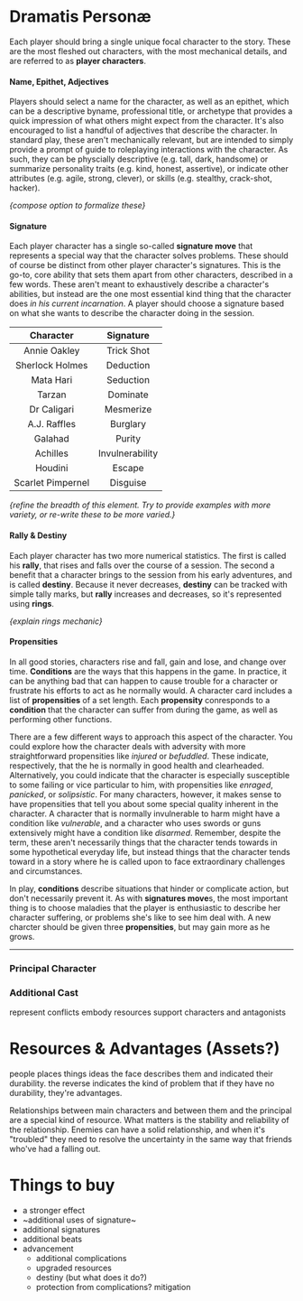 # Dramatis Personæ
Each player should bring a single unique focal character to the story.  These are the most fleshed out characters, with the most mechanical details, and are referred to as **player characters**.

#### Name, Epithet, Adjectives
Players should select a name for the character, as well as an epithet, which can be a descriptive byname, professional title, or archetype that provides a quick impression of what others might expect from the character.
It's also encouraged to list a handful of adjectives that describe the character.  In standard play, these aren't mechanically relevant, but are intended to simply provide a prompt of guide to roleplaying interactions with the character.  As such, they can be physcially descriptive (e.g. tall, dark, handsome) or summarize personality traits (e.g. kind, honest, assertive), or indicate other attributes (e.g. agile, strong, clever), or skills (e.g. stealthy, crack-shot, hacker).

*{compose option to formalize these}*

#### Signature
Each player character has a single so-called **signature move** that represents a special way that the character solves problems.  These should of course be distinct from other player character's signatures.  This is the go-to, core ability that sets them apart from other characters, described in a few words.  These aren't meant to exhaustively describe a character's abilities, but instead are the one most essential kind thing that the character does *in his current incarnation*.  A player should choose a signature based on what she wants to describe the character doing in the session.

| Character | Signature |
|:---:|:---:|
| Annie Oakley | Trick Shot |
| Sherlock Holmes | Deduction |
| Mata Hari | Seduction |
| Tarzan | Dominate |
| Dr Caligari | Mesmerize |
| A.J. Raffles | Burglary |
| Galahad | Purity |
| Achilles | Invulnerability |
| Houdini | Escape |
| Scarlet Pimpernel | Disguise |

*{refine the breadth of this element.  Try to provide examples with more variety, or re-write these to be more varied.}*

#### Rally & Destiny
Each player character has two more numerical statistics.  The first is called his **rally**, that rises and falls over the course of a session.  The second a benefit that a character brings to the session from his early adventures, and is called **destiny**.  Because it never decreases, **destiny** can be tracked with simple tally marks, but **rally** increases and decreases, so it's represented using **rings**.

*{explain rings mechanic}*

#### Propensities
In all good stories, characters rise and fall, gain and lose, and change over time.  **Conditions** are the ways that this happens in the game.  In practice, it can be anything bad that can happen to cause trouble for a character or frustrate his efforts to act as he normally would. A character card includes a list of **propensities** of a set length.  Each **propensity** conresponds to a  **condition** that the character can suffer from during the game, as well as performing other functions.

There are a few different ways to approach this aspect of the character. You could explore how the character deals with adversity with more straightforward propensities like _injured_ or _befuddled_.  These  indicate, respectively, that the he is normally in good health and clearheaded. Alternatively, you could indicate that the character is especially susceptible to some failing or vice particular to him, with  propensities like _enraged_, _panicked_, or _solipsistic_.  For many characters, however, it makes sense to have propensities that tell you about some special quality inherent in the character.  A character that is normally invulnerable to harm might have a condition like _vulnerable_, and a character who uses swords or guns extensively might have a condition like _disarmed_.  Remember, despite the term, these aren't necessarily things that the character  tends towards in some hypothetical everyday life, but instead things that the character tends toward in a story where he is called upon to face extraordinary challenges and circumstances.

In play, **conditions** describe situations that hinder or complicate action, but don't necessarily prevent it.  As with **signatures move**s, the most important thing is to choose maladies that the player is enthusiastic to describe her character suffering, or problems she's like to see him deal with.  A new charcter should be given three **propensities**, but may gain more as he grows.

***

### Principal Character
### Additional Cast
represent conflicts
embody resources
support characters and antagonists

# Resources & Advantages (Assets?)
people places things ideas
the face describes them and indicated their durability.
the reverse indicates the kind of problem that 
if they have no durability, they're advantages.

Relationships between main characters and between them and the principal are a special kind of resource.
    What matters is the stability and reliability of the relationship.  Enemies can have a solid relationship, and when it's "troubled" they need to resolve the uncertainty in the same way that friends who've had a falling out. 

# Things to buy
* a stronger effect
* ~additional uses of signature~
* additional signatures
* additional beats
* advancement
    * additional complications
    * upgraded resources
    * destiny (but what does it do?)
    * protection from complications? mitigation
